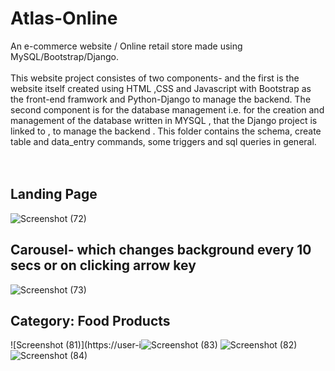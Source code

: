 # Atlas-Online 
An e-commerce website / Online retail store made using MySQL/Bootstrap/Django.  
<br />
This website project consistes of two components- and the first is the website itself created using HTML ,CSS and Javascript with Bootstrap as the front-end framwork and 
Python-Django to manage the backend. The second component is for the database management i.e. for the creation and management of the database written in MYSQL , that the Django project is linked to , to manage the backend . This folder contains the schema, create table and data_entry commands, some triggers and sql queries in general.  
<br/>
<br />
## Landing Page

![Screenshot (72)](https://user-images.githubusercontent.com/108218688/231078055-16d76119-cb56-4c0d-8247-5878db7c9a54.png)
<br />

## Carousel- which changes background every 10 secs or on clicking arrow key

![Screenshot (73)](https://user-images.githubusercontent.com/108218688/231078633-6d220041-5001-46ca-830b-b2c2b3b465be.png)
<br />

## Category: Food Products

![Screenshot (81)](https://user-i![Screenshot (83)](https://user-images.githubusercontent.com/108218688/231079485-8d305940-c004-471b-b583-3100cde9133c.png)
![Screenshot (82)](https://user-images.githubusercontent.com/108218688/231079358-c0cd5513-0df9-43d8-a6d7-7b76f61ebd72.png)
![Screenshot (84)](https://user-images.githubusercontent.com/108218688/231079384-96536c93-7222-4e51-9327-0da3a95d0aeb.png)

<br />




